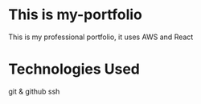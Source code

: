 # This is my-portfolio

This is my professional portfolio, it uses AWS and React

# Technologies Used
git & github
ssh
